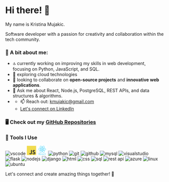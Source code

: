 # Hi there! 👋

My name is Kristina Mujakic.

Software developer with a passion for creativity and collaboration within the tech community.

### 🚀 **A bit about me:**
- 🔝 currently working on improving my skills in web development, focusing on Python, JavaScript, and SQL.
- 🌱 exploring cloud technologies 
- 👯 looking to collaborate on **open-source projects** and **innovative web applications**.
- 💬 Ask me about React, Node.js, PostgreSQL, REST APIs, and data structures & algorithms.
- - :mailbox: Reach out: [kmujakic@gmail.com](mailto:kmujakic@gmail.com)
  - [Let's connect on LinkedIn](https://www.linkedin.com/in/kristinamujakic/)
 

### 🖥️ Check out my [GitHub Repositories](https://github.com/kristinaMujakic?tab=repositories)

### 🔨 Tools I Use

<p align="left">
  <img src="https://cdn.jsdelivr.net/gh/devicons/devicon/icons/vscode/vscode-original.svg" alt="vscode" width="30" height="30"/>
  <img src="https://raw.githubusercontent.com/devicons/devicon/master/icons/javascript/javascript-original.svg" alt="javascript" width="30" height="30"/>
  <img src="https://raw.githubusercontent.com/devicons/devicon/master/icons/react/react-original-wordmark.svg" alt="react" width="30" height="30"/>
  <img src="https://cdn.jsdelivr.net/gh/devicons/devicon/icons/python/python-original.svg" alt="python" width="30" height="30"/>
  <img src="https://cdn.jsdelivr.net/gh/devicons/devicon/icons/git/git-original.svg" alt="git" width="30" height="30"/>
  <img src="https://cdn.jsdelivr.net/gh/devicons/devicon/icons/github/github-original.svg" alt="github" width="30" height="30"/>
  <img src="https://cdn.jsdelivr.net/gh/devicons/devicon/icons/mysql/mysql-original-wordmark.svg" alt="mysql" width="30" height="30"/>
  <img src="https://cdn.jsdelivr.net/gh/devicons/devicon/icons/visualstudio/visualstudio-plain.svg" alt="visualstudio" width="30" height="30"/>
  <img src="https://cdn.jsdelivr.net/gh/devicons/devicon/icons/flask/flask-original.svg" alt="flask" width="30" height="30"/>
  <img src="https://cdn.jsdelivr.net/gh/devicons/devicon/icons/nodejs/nodejs-original.svg" alt="nodejs" width="30" height="30"/>
  <img src="https://cdn.jsdelivr.net/gh/devicons/devicon/icons/django/django-plain.svg" alt="django" width="30" height="30"/>
  <img src="https://cdn.jsdelivr.net/gh/devicons/devicon/icons/html5/html5-original.svg" alt="html" width="30" height="30"/>
  <img src="https://cdn.jsdelivr.net/gh/devicons/devicon/icons/css3/css3-original.svg" alt="css" width="30" height="30"/>
  <img src="https://cdn.jsdelivr.net/gh/devicons/devicon/icons/sqlite/sqlite-original.svg" alt="sql" width="30" height="30"/>
  <img src="https://img.icons8.com/ios-filled/50/api-settings.png" alt="rest api" width="30" height="30"/>
  <img src="https://cdn.jsdelivr.net/gh/devicons/devicon/icons/azure/azure-original.svg" alt="azure" width="30" height="30"/>
  <img src="https://cdn.jsdelivr.net/gh/devicons/devicon/icons/linux/linux-original.svg" alt="linux" width="30" height="30"/>
  <img src="https://cdn.jsdelivr.net/gh/devicons/devicon/icons/ubuntu/ubuntu-plain.svg" alt="ubuntu" width="30" height="30"/>
</p>


Let's connect and create amazing things together! 🌟
